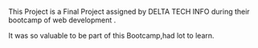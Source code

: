 
This Project is a  Final Project assigned by DELTA TECH INFO during their bootcamp of web development .

It was so valuable to be part of this Bootcamp,had lot to learn. 
